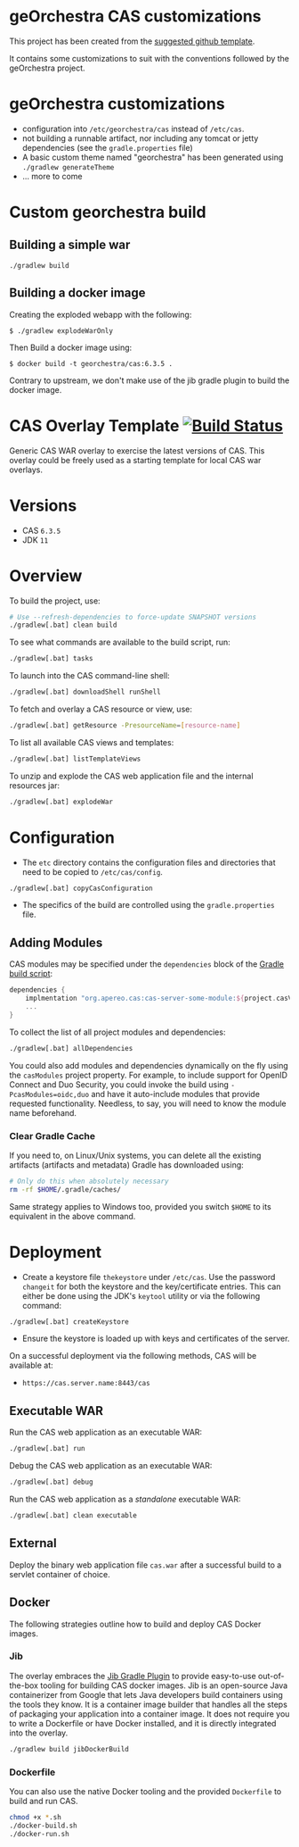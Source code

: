 geOrchestra CAS customizations
===============================

This project has been created from the [suggested github template](https://travis-ci.org/apereo/cas-overlay-template).

It contains some customizations to suit with the conventions followed by the geOrchestra project.

geOrchestra customizations
=============================

* configuration into `/etc/georchestra/cas` instead of `/etc/cas`.
* not building a runnable artifact, nor including any tomcat or jetty dependencies
  (see the `gradle.properties` file)
* A basic custom theme named "georchestra" has been generated using `./gradlew generateTheme`
* ... more to come

Custom georchestra build
===========================

## Building a simple war

```
./gradlew build
```

## Building a docker image

Creating the exploded webapp with the following:

```
$ ./gradlew explodeWarOnly
```

Then Build a docker image using:

```
$ docker build -t georchestra/cas:6.3.5 .
```

Contrary to upstream, we don't make use of the jib gradle plugin to build the docker image.


CAS Overlay Template [![Build Status](https://travis-ci.org/apereo/cas-overlay-template.svg?branch=master)](https://travis-ci.org/apereo/cas-overlay-template)
=======================

Generic CAS WAR overlay to exercise the latest versions of CAS. This overlay could be freely used as a starting template for local CAS war overlays.

# Versions

- CAS `6.3.5`
- JDK `11`

# Overview

To build the project, use:

```bash
# Use --refresh-dependencies to force-update SNAPSHOT versions
./gradlew[.bat] clean build
```

To see what commands are available to the build script, run:

```bash
./gradlew[.bat] tasks
```

To launch into the CAS command-line shell:

```bash
./gradlew[.bat] downloadShell runShell
```

To fetch and overlay a CAS resource or view, use:

```bash
./gradlew[.bat] getResource -PresourceName=[resource-name]
```

To list all available CAS views and templates:

```bash
./gradlew[.bat] listTemplateViews
```

To unzip and explode the CAS web application file and the internal resources jar:

```bash
./gradlew[.bat] explodeWar
```

# Configuration

- The `etc` directory contains the configuration files and directories that need to be copied to `/etc/cas/config`.

```bash
./gradlew[.bat] copyCasConfiguration
```

- The specifics of the build are controlled using the `gradle.properties` file.

## Adding Modules

CAS modules may be specified under the `dependencies` block of the [Gradle build script](build.gradle):

```gradle
dependencies {
    implmentation "org.apereo.cas:cas-server-some-module:${project.casVersion}"
    ...
}
```

To collect the list of all project modules and dependencies:

```bash
./gradlew[.bat] allDependencies
```

You could also add modules and dependencies dynamically on the fly using the `casModules` project property. For example, to include support for OpenID Connect and Duo Security, you could invoke the build using `-PcasModules=oidc,duo` and have it auto-include modules that provide requested functionality. Needless, to say, you will need to know the module name beforehand.

### Clear Gradle Cache

If you need to, on Linux/Unix systems, you can delete all the existing artifacts (artifacts and metadata) Gradle has downloaded using:

```bash
# Only do this when absolutely necessary
rm -rf $HOME/.gradle/caches/
```

Same strategy applies to Windows too, provided you switch `$HOME` to its equivalent in the above command.

# Deployment

- Create a keystore file `thekeystore` under `/etc/cas`. Use the password `changeit` for both the keystore and the key/certificate entries. This can either be done using the JDK's `keytool` utility or via the following command:

```bash
./gradlew[.bat] createKeystore
```

- Ensure the keystore is loaded up with keys and certificates of the server.

On a successful deployment via the following methods, CAS will be available at:

* `https://cas.server.name:8443/cas`

## Executable WAR

Run the CAS web application as an executable WAR:

```bash
./gradlew[.bat] run
```

Debug the CAS web application as an executable WAR:

```bash
./gradlew[.bat] debug
```

Run the CAS web application as a *standalone* executable WAR:

```bash
./gradlew[.bat] clean executable
```

## External

Deploy the binary web application file `cas.war` after a successful build to a servlet container of choice.

## Docker

The following strategies outline how to build and deploy CAS Docker images.

### Jib

The overlay embraces the [Jib Gradle Plugin](https://github.com/GoogleContainerTools/jib) to provide easy-to-use out-of-the-box tooling for building CAS docker images. Jib is an open-source Java containerizer from Google that lets Java developers build containers using the tools they know. It is a container image builder that handles all the steps of packaging your application into a container image. It does not require you to write a Dockerfile or have Docker installed, and it is directly integrated into the overlay.

```bash
./gradlew build jibDockerBuild
```

### Dockerfile

You can also use the native Docker tooling and the provided `Dockerfile` to build and run CAS.

```bash
chmod +x *.sh
./docker-build.sh
./docker-run.sh
```
